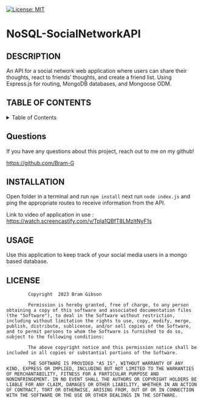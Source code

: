 [![License: MIT](https://img.shields.io/badge/License-MIT-yellow.svg)](https://opensource.org/licenses/MIT)
# NoSQL-SocialNetworkAPI

## DESCRIPTION
An API for a social network web application where users can share their thoughts, react to friends’ thoughts, and create a friend list. Using Express.js for routing, MongoDB databases, and Mongoose ODM.
## TABLE OF CONTENTS
<details> 
<summary> Table of Contents  </summary>

[DESCRIPTION](https://github.com/Bram-G/NoSQL-SocialNetworkAPI#DESCRIPTION)
    
[QUESTIONS](https://github.com/Bram-G/NoSQL-SocialNetworkAPI#QUESTIONS)
    
[INSTALLATION](https://github.com/Bram-G/NoSQL-SocialNetworkAPI#INSTALLATION)
    
[USAGE](https://github.com/Bram-G/NoSQL-SocialNetworkAPI#USAGE)
    
[LICENSE](https://github.com/Bram-G/NoSQL-SocialNetworkAPI#LICENSE)
</details>    
    
## Questions
If you have any questions about this project, reach out to me on my github!

https://github.com/Bram-G


    
## INSTALLATION
Open folder in a terminal and run ```npm install``` next run ```node index.js```  and ping the appropriate routes to receive information from the API.

Link to video of application in use : https://watch.screencastify.com/v/Tpla1QBfT8LMzltNyF1s
    
## USAGE
Use this application to keep track of your social media users in a mongo based database.
    
## LICENSE

            Copyright  2023 Bram Gibson

            Permission is hereby granted, free of charge, to any person obtaining a copy of this software and associated documentation files (the "Software"), to deal in the Software without restriction, including without limitation the rights to use, copy, modify, merge, publish, distribute, sublicense, and/or sell copies of the Software, and to permit persons to whom the Software is furnished to do so, subject to the following conditions:
            
            The above copyright notice and this permission notice shall be included in all copies or substantial portions of the Software.
            
            THE SOFTWARE IS PROVIDED "AS IS", WITHOUT WARRANTY OF ANY KIND, EXPRESS OR IMPLIED, INCLUDING BUT NOT LIMITED TO THE WARRANTIES OF MERCHANTABILITY, FITNESS FOR A PARTICULAR PURPOSE AND NONINFRINGEMENT. IN NO EVENT SHALL THE AUTHORS OR COPYRIGHT HOLDERS BE LIABLE FOR ANY CLAIM, DAMAGES OR OTHER LIABILITY, WHETHER IN AN ACTION OF CONTRACT, TORT OR OTHERWISE, ARISING FROM, OUT OF OR IN CONNECTION WITH THE SOFTWARE OR THE USE OR OTHER DEALINGS IN THE SOFTWARE.

    